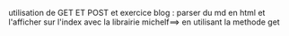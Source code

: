 utilisation de GET ET POST 
et exercice blog : parser du md en html et l'afficher sur l'index avec la librairie michelf==> en utilisant la methode get 


